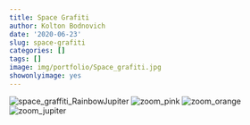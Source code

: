 ```yaml
---
title: Space Grafiti
author: Kolton Bodnovich
date: '2020-06-23'
slug: space-grafiti
categories: []
tags: []
image: img/portfolio/Space_grafiti.jpg
showonlyimage: yes
---
```

![space_graffiti_RainbowJupiter](/portfolio/Space_grafiti_files/Space_grafiti.jpg)
![zoom_pink](/portfolio/Space_grafiti_files/Space_grafiti_orangezoom.jpg)
![zoom_orange](/portfolio/Space_grafiti_files/Space_grafiti_orangezoom.jpg)
![zoom_jupiter](/portfolio/Space_grafiti_files/Space_grafiti_jupiter.jpg)